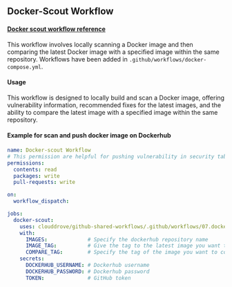 ## Docker-Scout Workflow
#### [Docker scout workflow reference](https://github.com/clouddrove/github-shared-workflows/blob/master/.github/workflows/07.docker-scout.yml)

This workflow involves locally scanning a Docker image and then comparing the latest Docker image with a specified image within the same repository. Workflows have been added in `.github/workflows/docker-compose.yml`.

#### Usage

This workflow is designed to locally build and scan a Docker image, offering vulnerability information, recommended fixes for the latest images, and the ability to compare the latest image with a specified image within the same repository.
#### Example for scan and push docker image on Dockerhub

```yaml
name: Docker-scout Workflow
# This permission are helpful for pushing vulnerability in security tab
permissions:
  contents: read
  packages: write
  pull-requests: write

on:
  workflow_dispatch:

jobs:
  docker-scout:
    uses: clouddrove/github-shared-workflows/.github/workflows/07.docker-scout.yml@master
    with:
      IMAGES:             # Specify the dockerhub repository name
      IMAGE_TAG:          # Give the tag to the latest image you want to build
      COMPARE_TAG:        # Specify the tag of the image you want to compare with within the same repository.
    secrets:
      DOCKERHUB_USERNAME: # Dockerhub username
      DOCKERHUB_PASSWORD: # Dockerhub password
      TOKEN:              # GitHub token
```
